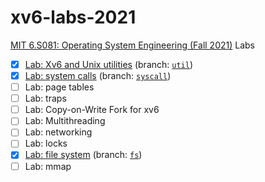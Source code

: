 # xv6-labs-2021

[MIT 6.S081: Operating System Engineering (Fall 2021)](https://pdos.csail.mit.edu/6.828/2021/index.html) Labs

- [x] [Lab: Xv6 and Unix utilities](doc/Xv6_and_Unix_utilities.md) (branch: [`util`](https://github.com/PatrickG1014/xv6-labs-2021/tree/util))
- [x] [Lab: system calls](doc/system_calls.md) (branch: [`syscall`](https://github.com/PatrickG1014/xv6-labs-2021/tree/syscall))
- [ ] Lab: page tables
- [ ] Lab: traps
- [ ] Lab: Copy-on-Write Fork for xv6
- [ ] Lab: Multithreading
- [ ] Lab: networking
- [ ] Lab: locks
- [x] [Lab: file system](doc/file_system.md) (branch: [`fs`](https://github.com/PatrickG1014/xv6-labs-2021/tree/fs))
- [ ] Lab: mmap
